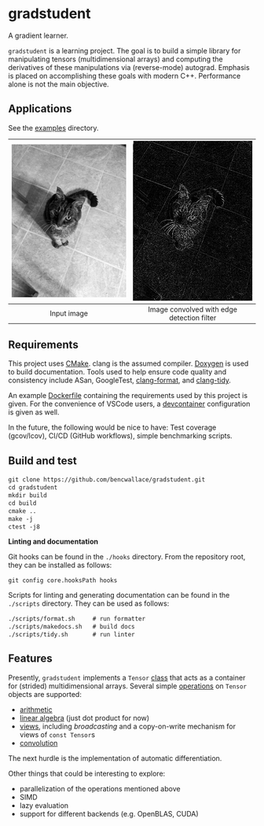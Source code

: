 # gradstudent

A gradient learner.

`gradstudent` is a learning project. The goal is to build a simple library for manipulating tensors (multidimensional arrays)
and computing the derivatives of these manipulations via (reverse-mode) autograd. Emphasis is placed on accomplishing these
goals with modern C++. Performance alone is not the main objective.

## Applications

See the [examples](examples/README.md) directory.

![Image 1](examples/image-processing/titus.png) | ![Image 2](examples/image-processing/titus_out.png)
:-------------------------:|:-------------------------:
Input image | Image convolved with edge detection filter

## Requirements

This project uses [CMake](CMakeLists.txt). clang is the assumed compiler. [Doxygen](Doxyfile) is used to build documentation.
Tools used to help ensure code quality and consistency include ASan, GoogleTest, [clang-format](scripts/format.sh), and [clang-tidy](.clang-tidy).

An example [Dockerfile](./Dockerfile) containing the requirements used by this project is given. For the convenience
of VSCode users, a [devcontainer](./devcontainer.json) configuration is given as well.

In the future, the following would be nice to have: Test coverage (gcov/lcov), CI/CD (GitHub workflows), simple benchmarking scripts.

## Build and test

```
git clone https://github.com/bencwallace/gradstudent.git
cd gradstudent
mkdir build
cd build
cmake ..
make -j
ctest -j8
```

**Linting and documentation**

Git hooks can be found in the `./hooks` directory. From the repository root, they can be installed as follows:

```
git config core.hooksPath hooks
```

Scripts for linting and generating documentation can be found in the `./scripts` directory. They can be used as follows:

```
./scripts/format.sh     # run formatter
./scripts/makedocs.sh   # build docs
./scripts/tidy.sh       # run linter
```

## Features

Presently, `gradstudent` implements a `Tensor` [class](src/include/tensor.h) that acts as a container for (strided) multidimensional arrays.
Several simple [operations](src/include/ops.h) on `Tensor` objects are supported:

* [arithmetic](src/ops/arithmetic.cpp)
* [linear algebra](src/ops/linalg.cpp) (just dot product for now)
* [views](src/ops/views.cpp), including *broadcasting* and a copy-on-write mechanism for views of `const Tensor`s
* [convolution](src/ops/conv.cpp)

The next hurdle is the implementation of automatic differentiation.

Other things that could be interesting to explore:

* parallelization of the operations mentioned above
* SIMD
* lazy evaluation
* support for different backends (e.g. OpenBLAS, CUDA)
